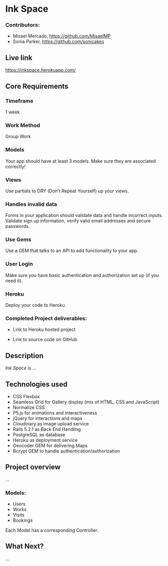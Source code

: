 # Ink Space

### Contributors:

- Misael Mercado, https://github.com/MisaelMP
- Sonia Parker, https://github.com/sonicakes

## Live link
https://inkspace.herokuapp.com/


## Core Requirements

### Timeframe
1 week

### Work Method
Group Work

### Models
 Your app should have at least 3 models. Make sure they are associated correctly!

### Views
 Use partials to DRY (Don’t Repeat Yourself) up your views.
### Handles invalid data
 Forms in your application should validate data and handle incorrect inputs. Validate sign up information, verify valid email addresses and secure passwords.
### Use Gems
 Use a GEM that talks to an API to add functionality to your app.
### User Login
 Make sure you have basic authentication and authorization set up (if you need it).
### Heroku
 Deploy your code to Heroku.


### Completed Project deliverables:
- Link to Heroku hosted project

- Link to source code on GitHub

## Description
*Ink Space* is ...

## Technologies used

- CSS Flexbox
- Seamless Grid for Gallery display (mix of HTML, CSS and JavaScript)
- Normalize CSS
- P5.js for animations and interactiveness
- jQuery for interactions and maps
- Cloudinary as image upload service
- Rails 5.2.1 as Back End Handling
- PostgreSQL as database
- Heroku as deployment service
- Geocoder GEM for delivering Maps
- Bcrypt GEM to handle authentication/authorization

## Project overview
...

### Models:
- Users
- Works
- Visits
- Bookings

Each Model has a corresponding Controller.

## What Next?
...
